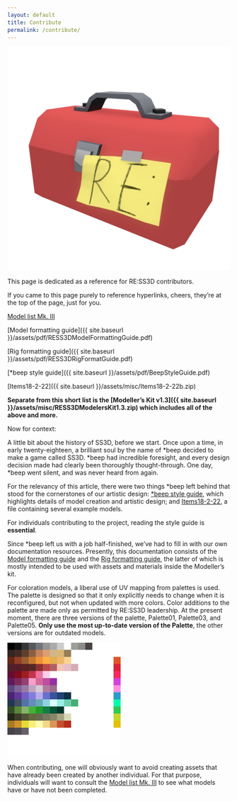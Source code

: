 ```yaml
---
layout: default
title: Contribute
permalink: /contribute/
---
```


![RESS3DIn3D]

[RESS3DIn3D]: /assets/img/RESS3DIn3D.png

This page is dedicated as a reference for RE:SS3D contributors.

If you came to this page purely to reference hyperlinks, cheers, they’re at the top of the page, just for you.

[Model list Mk. III](https://trello.com/b/lvSd7cxY/ss3d-model-list-mk-iii)

[Model formatting guide]({{ site.baseurl }}/assets/pdf/RESS3DModelFormattingGuide.pdf)

[Rig formatting guide]({{ site.baseurl }}/assets/pdf/RESS3DRigFormatGuide.pdf)

[*beep style guide]({{ site.baseurl }}/assets/pdf/BeepStyleGuide.pdf)

[Items18-2-22]({{ site.baseurl }}/assets/misc/Items18-2-22b.zip)

**Separate from this short list is the [Modeller’s Kit v1.3]({{ site.baseurl }}/assets/misc/RESS3DModelersKit1.3.zip) which includes all of the above and more.**

Now for context:

A little bit about the history of SS3D, before we start.
Once upon a time, in early twenty-eighteen, a brilliant soul by the name of *beep decided to make a game called SS3D. *beep had incredible foresight, and every design decision made had clearly been thoroughly thought-through. One day, *beep went silent, and was never heard from again.

For the relevancy of this article, there were two things *beep left behind that stood for the cornerstones of our artistic design: [*beep style guide](/assets/pdf/BeepStyleGuide.pdf), which highlights details of model creation and artistic design; and [Items18-2-22](/assets/misc/Items18-2-22b.blend), a file containing several example models.

For individuals contributing to the project, reading the style guide is **essential**.

Since *beep left us with a job half-finished, we’ve had to fill in with our own documentation resources. Presently, this documentation consists of the [Model formatting guide](/assets/pdf/RESS3DModelFormattingGuide.pdf) and the [Rig formatting guide](/assets/pdf/RESS3DRigFormatGuide.pdf), the latter of which is mostly intended to be used with assets and materials inside the Modeller’s kit.

For coloration models, a liberal use of UV mapping from palettes is used. The palette is designed so that it only explicitly needs to change when it is reconfigured, but not when updated with more colors. Color additions to the palette are made only as permitted by RE:SS3D leadership. At the present moment, there are three versions of the palette, Palette01, Palette03, and Palette05. **Only use the most up-to-date version of the Palette**, the other versions are for outdated models.

![Palette05]

[Palette05]: /assets/img/posts/contribute/Palette05.png

When contributing, one will obviously want to avoid creating assets that have already been created by another individual. For that purpose, individuals will want to consult the [Model list Mk. III](https://trello.com/b/lvSd7cxY/ss3d-model-list-mk-iii) to see what models have or have not been completed.
